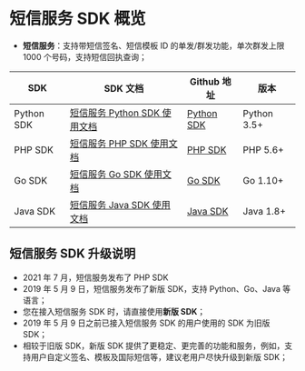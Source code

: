 # 短信服务 SDK 概览

- **短信服务**：支持带短信签名、短信模板 ID 的单发/群发功能，单次群发上限 1000 个号码，支持短信回执查询；

| SDK        | **SDK 文档**                                        | Github 地址                                                | **版本**    |
| ---------- | --------------------------------------------------- | ---------------------------------------------------------- | ----------- |
| Python SDK | [短信服务 Python SDK 使用文档](/usms/sdk_docs/7003) | [Python SDK](https://github.com/ucloud/ucloud-sdk-python3) | Python 3.5+ |
| PHP SDK    | [短信服务 PHP SDK 使用文档](/usms/sdk_docs/7005)    | [PHP SDK](https://github.com/ucloud/ucloud-sdk-php)        | PHP 5.6+    |
| Go SDK     | [短信服务 Go SDK 使用文档](/usms/sdk_docs/7007)     | [Go SDK](https://github.com/ucloud/ucloud-sdk-go)          | Go 1.10+    |
| Java SDK   | [短信服务 Java SDK 使用文档](/usms/sdk_docs/7009)   | [Java SDK](https://github.com/ucloud/ucloud-sdk-java)      | Java 1.8+   |

## 短信服务 SDK 升级说明

- 2021 年 7 月，短信服务发布了 PHP SDK
- 2019 年 5 月 9 日，短信服务发布了新版 SDK，支持 Python、Go、Java 等语言；
- 您在接入短信服务 SDK 时，请直接使用**新版 SDK**；
- 2019 年 5 月 9 日之前已接入短信服务 SDK 的用户使用的 SDK 为旧版 SDK；
- 相较于旧版 SDK，新版 SDK 提供了更稳定、更完善的功能和服务，例如，支持用户自定义签名、模板及国际短信等，建议老用户尽快升级到新版 SDK；
